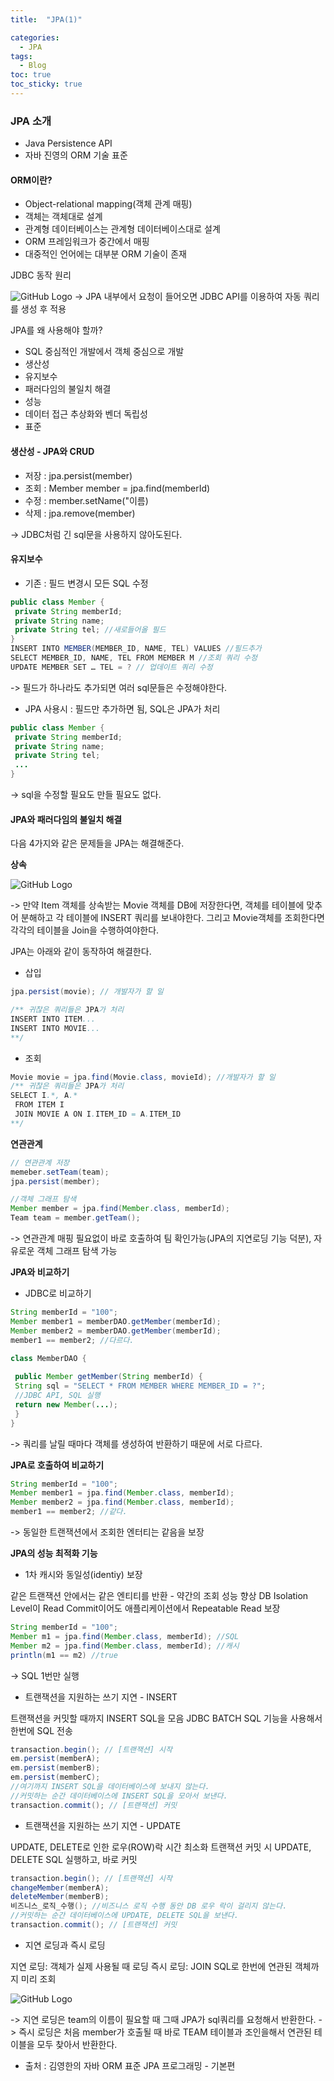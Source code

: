 ```yaml
---
title:  "JPA(1)"

categories:
  - JPA
tags:
  - Blog
toc: true
toc_sticky: true
---
```


### JPA 소개

- Java Persistence API
- 자바 진영의 ORM 기술 표준

#### ORM이란?

- Object-relational mapping(객체 관계 매핑)
- 객체는 객체대로 설계
- 관계형 데이터베이스는 관계형 데이터베이스대로 설계
- ORM 프레임워크가 중간에서 매핑
- 대중적인 언어에는 대부분 ORM 기술이 존재

JDBC 동작 원리

![GitHub Logo](/image/JPA동작원리.png)
-> JPA 내부에서 요청이 들어오면 JDBC API를 이용하여 자동 쿼리를 생성 후 적용

JPA를 왜 사용해야 할까?

- SQL 중심적인 개발에서 객체 중심으로 개발
- 생산성
- 유지보수
- 패러다임의 불일치 해결
- 성능
- 데이터 접근 추상화와 벤더 독립성
- 표준

#### 생산성 - JPA와 CRUD

- 저장 : jpa.persist(member)
- 조회 : Member member = jpa.find(memberId)
- 수정 : member.setName("이름)
- 삭제 : jpa.remove(member)

-> JDBC처럼 긴 sql문을 사용하지 않아도된다.

#### 유지보수 

- 기존 : 필드 변경시 모든 SQL 수정

```java
public class Member {
 private String memberId;
 private String name;
 private String tel; //새로들어올 필드
}
INSERT INTO MEMBER(MEMBER_ID, NAME, TEL) VALUES //필드추가
SELECT MEMBER_ID, NAME, TEL FROM MEMBER M //조회 쿼리 수정
UPDATE MEMBER SET … TEL = ? // 업데이트 쿼리 수정
```
-> 필드가 하나라도 추가되면 여러 sql문들은 수정해야한다.

- JPA 사용시 : 필드만 추가하면 됨, SQL은 JPA가 처리

```java
public class Member {
 private String memberId;
 private String name;
 private String tel;
 ...
}
```
-> sql을 수정할 필요도 만들 필요도 없다.

#### JPA와 패러다임의 불일치 해결

다음 4가지와 같은 문제들을 JPA는 해결해준다.

**상속**

![GitHub Logo](/image/jpa상속.png)

-> 만약 Item 객체를 상속받는 Movie 객체를 DB에 저장한다면, 객체를 테이블에 맞추어 분해하고 각 테이블에 INSERT 쿼리를 보내야한다. 그리고 Movie객체를 조회한다면 각각의 테이블을 Join을 수행하여야한다.

JPA는 아래와 같이 동작하여 해결한다.

- 삽입 

```java
jpa.persist(movie); // 개발자가 할 일

/** 귀찮은 쿼리들은 JPA가 처리
INSERT INTO ITEM...
INSERT INTO MOVIE...
**/

```
- 조회

```java
Movie movie = jpa.find(Movie.class, movieId); //개발자가 할 일
/** 귀찮은 쿼리들은 JPA가 처리
SELECT I.*, A.*
 FROM ITEM I
 JOIN MOVIE A ON I.ITEM_ID = A.ITEM_ID
**/
```

**연관관계**

```java
// 연관관계 저장
memeber.setTeam(team);
jpa.persist(member);

//객체 그래프 탐색
Member member = jpa.find(Member.class, memberId);
Team team = member.getTeam();
```
-> 연관관계 매핑 필요없이 바로 호출하여 팀 확인가능(JPA의 지연로딩 기능 덕분), 자유로운 객체 그래프 탐색 가능

**JPA와 비교하기**

- JDBC로 비교하기
```java
String memberId = "100";
Member member1 = memberDAO.getMember(memberId);
Member member2 = memberDAO.getMember(memberId);
member1 == member2; //다르다.

class MemberDAO {
 
 public Member getMember(String memberId) {
 String sql = "SELECT * FROM MEMBER WHERE MEMBER_ID = ?";
 //JDBC API, SQL 실행
 return new Member(...);
 }
}

```
-> 쿼리를 날릴 때마다 객체를 생성하여 반환하기 때문에 서로 다르다.

**JPA로 호출하여 비교하기**

```java
String memberId = "100";
Member member1 = jpa.find(Member.class, memberId);
Member member2 = jpa.find(Member.class, memberId);
member1 == member2; //같다.
```
-> 동일한 트랜잭션에서 조회한 엔터티는 같음을 보장

**JPA의 성능 최적화 기능**

- 1차 캐시와 동일성(identiy) 보장

같은 트랜잭션 안에서는 같은 엔티티를 반환 - 약간의 조회 성능 향상
DB Isolation Level이 Read Commit이어도 애플리케이션에서 Repeatable Read 보장
```java
String memberId = "100";
Member m1 = jpa.find(Member.class, memberId); //SQL
Member m2 = jpa.find(Member.class, memberId); //캐시
println(m1 == m2) //true
```
-> SQL 1번만 실행

- 트랜잭션을 지원하는 쓰기 지연 - INSERT

트랜잭션을 커밋할 때까지 INSERT SQL을 모음
JDBC BATCH SQL 기능을 사용해서 한번에 SQL 전송
```java
transaction.begin(); // [트랜잭션] 시작
em.persist(memberA);
em.persist(memberB);
em.persist(memberC);
//여기까지 INSERT SQL을 데이터베이스에 보내지 않는다.
//커밋하는 순간 데이터베이스에 INSERT SQL을 모아서 보낸다.
transaction.commit(); // [트랜잭션] 커밋
```

- 트랜잭션을 지원하는 쓰기 지연 - UPDATE

UPDATE, DELETE로 인한 로우(ROW)락 시간 최소화
트랜잭션 커밋 시 UPDATE, DELETE SQL 실행하고, 바로 커밋
```java
transaction.begin(); // [트랜잭션] 시작
changeMember(memberA); 
deleteMember(memberB); 
비즈니스_로직_수행(); //비즈니스 로직 수행 동안 DB 로우 락이 걸리지 않는다. 
//커밋하는 순간 데이터베이스에 UPDATE, DELETE SQL을 보낸다.
transaction.commit(); // [트랜잭션] 커밋
```

- 지연 로딩과 즉시 로딩

지연 로딩: 객체가 실제 사용될 때 로딩
즉시 로딩: JOIN SQL로 한번에 연관된 객체까지 미리 조회

![GitHub Logo](/image/jpaLoading.png)

-> 지연 로딩은 team의 이름이 필요할 때 그때 JPA가 sql쿼리를 요청해서 반환한다.
-> 즉시 로딩은 처음 member가 호출될 때 바로 TEAM 테이블과 조인을해서 연관된 테이블을 모두 찾아서 반환한다.

- 출처 : 김영한의 자바 ORM 표준 JPA 프로그래밍 - 기본편